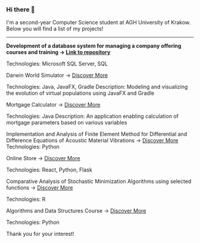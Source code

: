 ### Hi there 👋

I'm a second-year Computer Science student at AGH University of Krakow. Below you will find a list of my projects!

---

**Development of a database system for managing a company offering courses and training  ->  [Link to repository]()**


Technologies:  Microsoft SQL Server, SQL

Darwin World Simulator ->  [Discover More](https://github.com/WiktorDybalski/PO_PROJEKT_DYBALSKI_GRZYBACZ)


Technologies:  Java, JavaFX, Gradle
Description: Modeling and visualizing the evolution of virtual populations using JavaFX and Gradle

Mortgage Calculator ->  [Discover More](https://github.com/WiktorDybalski/Mortgage_calculator)


Technologies:  Java
Description: An application enabling calculation of mortgage parameters based on various variables  

Implementation and Analysis of Finite Element Method for Differential and Difference Equations of Acoustic Material Vibrations  ->  [Discover More](https://github.com/WiktorDybalski/Finite-Element-Method-for-Differential-and-Difference-Equations-)
Technologies: Python

Online Store -> [Discover More](https://github.com/WiktorDybalski/Online-store)


Technologies:  React, Python, Flask

Comparative Analysis of Stochastic Minimization Algorithms using selected functions ->  [Discover More](https://github.com/WiktorDybalski/Stochastic_minimization)


Technologies:  R

Algorithms and Data Structures Course ->  [Discover More](https://github.com/WiktorDybalski/Python_projects-term_2-ASD)


Technologies:  Python

Thank you for your interest!

